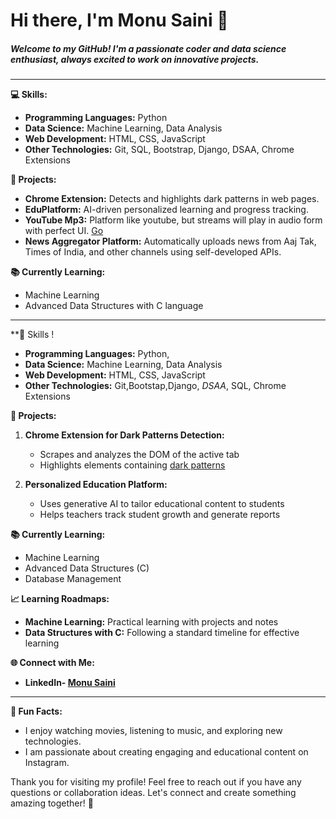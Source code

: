 # Hi there, I'm Monu Saini 👋

##### Welcome to my GitHub! I'm a passionate coder and data science enthusiast, always excited to work on innovative projects.

---

**💻 Skills:**
- **Programming Languages:** Python
- **Data Science:** Machine Learning, Data Analysis
- **Web Development:** HTML, CSS, JavaScript
- **Other Technologies:** Git, SQL, Bootstrap, Django, DSAA, Chrome Extensions
  
**🚀 Projects:**
- **Chrome Extension:** Detects and highlights dark patterns in web pages.
- **EduPlatform:** AI-driven personalized learning and progress tracking.
- **YouTube Mp3:** Platform like youtube, but streams will play in audio form with perfect UI. [Go](https://projectksecure.blogspot.com/)
- **News Aggregator Platform:** Automatically uploads news from Aaj Tak, Times of India, and other channels using self-developed APIs.

**📚 Currently Learning:**
- Machine Learning
- Advanced Data Structures with C language

---

**💼 Skills !
- **Programming Languages:** Python,
- **Data Science:** Machine Learning, Data Analysis
- **Web Development:** HTML, CSS, JavaScript
- **Other Technologies:** Git,Bootstap,Django, *DSAA*, SQL, Chrome Extensions

**🚀 Projects:**
1. **Chrome Extension for Dark Patterns Detection:**
   - Scrapes and analyzes the DOM of the active tab
   - Highlights elements containing [dark patterns](https://projectksecure.blogspot.com/2024/06/what-are-deceptive-patterns.html)

2. **Personalized Education Platform:**
   - Uses generative AI to tailor educational content to students
   - Helps teachers track student growth and generate reports


**📚 Currently Learning:**
- Machine Learning
- Advanced Data Structures (C)
- Database Management

**📈 Learning Roadmaps:**
- **Machine Learning:** Practical learning with projects and notes
- **Data Structures with C:** Following a standard timeline for effective learning

**🌐 Connect with Me:**
- **LinkedIn- [Monu Saini](https://www.linkedin.com/in/monupydev)**

---



**🌟 Fun Facts:**
- I enjoy watching movies, listening to music, and exploring new technologies.
- I am passionate about creating engaging and educational content on Instagram.

Thank you for visiting my profile! Feel free to reach out if you have any questions or collaboration ideas. Let's connect and create something amazing together! 🚀
